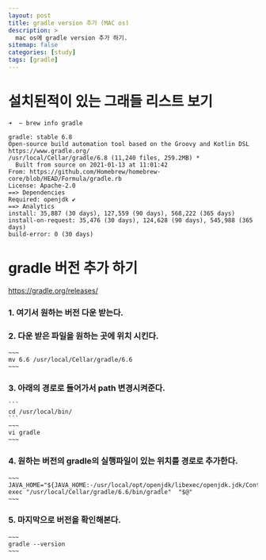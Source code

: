 ```yaml
---
layout: post
title: gradle version 추가 (MAC os)
description: >
  mac os에 gradle version 추가 하기. 
sitemap: false
categories: [study]
tags: [gradle]
---
```


# 설치된적이 있는 그래들 리스트 보기 

~~~
➜  ~ brew info gradle

gradle: stable 6.8
Open-source build automation tool based on the Groovy and Kotlin DSL
https://www.gradle.org/
/usr/local/Cellar/gradle/6.8 (11,240 files, 259.2MB) *
  Built from source on 2021-01-13 at 11:01:42
From: https://github.com/Homebrew/homebrew-core/blob/HEAD/Formula/gradle.rb
License: Apache-2.0
==> Dependencies
Required: openjdk ✔
==> Analytics
install: 35,887 (30 days), 127,559 (90 days), 568,222 (365 days)
install-on-request: 35,476 (30 days), 124,628 (90 days), 545,988 (365 days)
build-error: 0 (30 days)
~~~


# gradle 버전 추가 하기

https://gradle.org/releases/

### 1. 여기서 원하는 버전 다운 받는다. 

### 2. 다운 받은 파일을 원하는 곳에 위치 시킨다.

    ~~~
    mv 6.6 /usr/local/Cellar/gradle/6.6
    ~~~

### 3. 아래의 경로로 들어가서 path 변경시켜준다. 

    ```
    cd /usr/local/bin/
    ```
    ~~~
    vi gradle
    ~~~

### 4. 원하는 버전의 gradle의 실행파일이 있는 위치를 경로로 추가한다.

    ~~~
    JAVA_HOME="${JAVA_HOME:-/usr/local/opt/openjdk/libexec/openjdk.jdk/Contents/Home}" exec "/usr/local/Cellar/gradle/6.6/bin/gradle"  "$@" 
    ~~~

### 5. 마지막으로 버전을 확인해본다. 

    ~~~
    gradle --version
    ~~~
